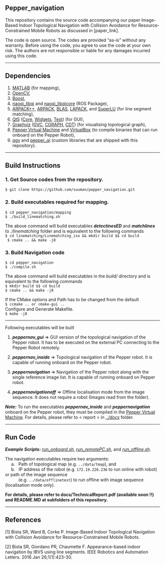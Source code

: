 ## Pepper_navigation

This repository contains the source code accompanying our paper Image-Based Indoor Topological Navigation with Collision Avoidance for Resource-Constrained Mobile Robots as
discussed in [paper_link].  

The code is open source. The codes are provided “as-is” without any warranty. Before using the code, you agree to use the code at
your own risk. The authors are not responsible or liable for any damages incurred using this code.

----------------------------------------------------------------------------------------------------------------------------------------------------------------------------------
## Dependencies
1. [MATLAB](https://au.mathworks.com/products/matlab.html) (for mapping),
2. [OpenCV](https://opencv.org/),
3. [Boost](https://www.boost.org/),
4. [naoqi_libqi](http://wiki.ros.org/naoqi_libqi) and [naoqi_libqicore](http://wiki.ros.org/naoqi_libqicore) (ROS Package),
5. [ARPACK++](http://www.ime.unicamp.br/~chico/arpack++/), [ARPACK](https://www.caam.rice.edu/software/ARPACK/), [BLAS](http://www.netlib.org/blas/), [LAPACK](http://www.netlib.org/lapack/), and [SuperLU](https://portal.nersc.gov/project/sparse/superlu/) (for line segment matching),
6. [Qt5](https://doc.qt.io/qt-5/index.html) ([Core](https://doc.qt.io/qt-5/qtcore-index.html), [Widgets](https://doc.qt.io/qt-5/qtwidgets-index.html), [Test](https://doc.qt.io/qt-5/qttest-index.html)) (for GUI),
7. [Graphviz](https://graphviz.org/) ([GVC](https://graphviz.org/pdf/gvc.3.pdf), [CGRAPH](https://graphviz.org/pdf/cgraph.3.pdf), [CDT](https://graphviz.org/pdf/cdt.3.pdf)) (for visualising topological graph),
8. [Pepper Virtual Machine](https://bitbucket.org/pepper_qut/virtual-machine.git) and [VirtualBox](https://www.virtualbox.org) (to compile binaries that can run onboard on the Pepper Robot),
9. [qgv](https://github.com/suuman/pepper_navigation/tree/main/qgv) and [pepper_qi](https://github.com/suuman/pepper_navigation/tree/main/pepper_qi) (custom libraries that are shipped with this repository).
----------------------------------------------------------------------------------------------------------------------------------------------------------------------------------

## Build Instructions

### 1. Get Source codes from the repository. 
   `$ git clone https://github.com/suuman/pepper_navigation.git`

### 2. Build executables required for mapping.
  `$ cd pepper_navigation/mapping`  
  `$ ./build_linematching.sh`

  The above command will build executables ***detectinesED*** and ***matchlines*** to *./linematching* folder and is equivalent to the following commands  
   `$ cd linematching/Linematching_iso && mkdir build $$ cd build`  
  ` $ cmake .. && make -j8`
### 3. Build Navigation code
`$ cd pepper_navigation`  
`$ ./compile.sh`  

   The above command will build executables in the *build/* directory and is equivalent to the following commands  
   `$ mkdir build $$ cd build`  
   `$ cmake .. && make -j8`  

   If the CMake options and Path has to be changed from the default  
	`$ ccmake .. or cmake-gui ..`   
  Configure and Generate Makefile.  
    `$ make -j8`
  
_______________________________________________________________________________________________________________________________________________________________________________________________________

  Following executables will be built  
 
1. ***peppernav_gui*** => GUI version of the topological navigation of the Pepper robot. It has to be executed on the external PC connecting to the Pepper Robot remotely.  

2. ***peppernav_inside*** => Topological navigation of the Pepper robot. It is capable of running onboard on the Pepper robot.  

3. ***peppernavigation*** => Navigation of the Pepper robot along with the single reference image list. It is capable of running onboard on Pepper robot.  

4. ***peppernavigationoff*** => Offline localisation mode from the image sequence. It does not require a robot (Images read from the folder).  

***Note:*** To run the executables ***peppernav_inside*** and ***peppernavigation*** onboard on the Pepper robot, they must be compiled in the [Pepper Virtual Machine](https://bitbucket.org/pepper_qut/virtual-machine.git). For details, please refer to < report > in [*../docs*](https://github.com/suuman/pepper_navigation/tree/main/docs) folder.

----------------------------------------------------------------------------------------------------------------------------------------------------------------------------------

## Run Code 
***Example Scripts:*** [*run_onboard.sh*](https://github.com/suuman/pepper_navigation/blob/main/run_onboard.sh), [*run_remotePC.sh*](https://github.com/suuman/pepper_navigation/blob/main/run_remotePC.sh), and [*run_offline.sh*](https://github.com/suuman/pepper_navigation/blob/main/run_offline.sh).    

The navigation executables require two arguments:  
&nbsp;&nbsp;&nbsp;&nbsp; a. &nbsp; Path of topological map (e.g. `../data/tmap`), and   
&nbsp;&nbsp;&nbsp;&nbsp; b. &nbsp; IP address of the robot (e.g. `172.19.226.236` to run online with robot) or path of the image sequence  
&nbsp;&nbsp;&nbsp;&nbsp;&nbsp;&nbsp;&nbsp;&nbsp;&nbsp;&nbsp; (e.g. `../data/offlinetest`) to run offline with image sequence (localisation mode only). 


**For details, please refer to docs/TechnicalReport.pdf (available soon !!) and README.MD at subfolders of this repository.**

----------------------------------------------------------------------------------------------------------------------------------------------------------------------------------
## References
[1] Bista SR, Ward B, Corke P. Image-Based Indoor Topological Navigation with Collision Avoidance for Resource-Constrained Mobile Robots.   

[2] Bista SR, Giordano PR, Chaumette F. Appearance-based indoor navigation by IBVS using line segments. IEEE Robotics and Automation Letters. 2016 Jan 26;1(1):423-30.

###
